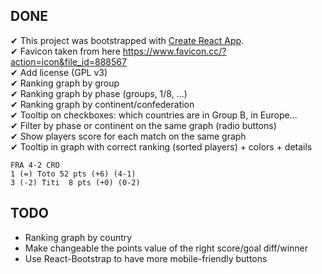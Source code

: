 ## DONE

✔ This project was bootstrapped with [Create React App](https://github.com/facebookincubator/create-react-app).  
✔ Favicon taken from here https://www.favicon.cc/?action=icon&file_id=888567  
✔ Add license (GPL v3)  
✔ Ranking graph by group  
✔ Ranking graph by phase (groups, 1/8, ...)  
✔ Ranking graph by continent/confederation  
✔ Tooltip on checkboxes: which countries are in Group B, in Europe...  
✔ Filter by phase or continent on the same graph (radio buttons)  
✔ Show players score for each match on the same graph  
✔ Tooltip in graph with correct ranking (sorted players) + colors + details  
    
    FRA 4-2 CRO  
    1 (=) Toto 52 pts (+6) (4-1)  
    3 (-2) Titi  8 pts (+0) (0-2)  

## TODO

- Ranking graph by country  
- Make changeable the points value of the right score/goal diff/winner  
- Use React-Bootstrap to have more mobile-friendly buttons  

